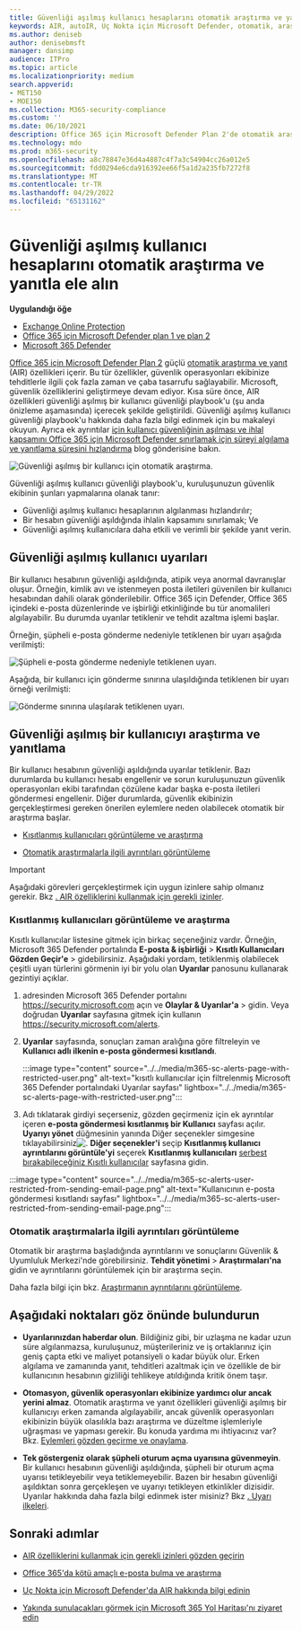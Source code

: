 ```yaml
---
title: Güvenliği aşılmış kullanıcı hesaplarını otomatik araştırma ve yanıtla ele alın
keywords: AIR, autoIR, Uç Nokta için Microsoft Defender, otomatik, araştırma, yanıt, düzeltme, tehditler, gelişmiş, tehdit, koruma, güvenliği aşıldı
ms.author: deniseb
author: denisebmsft
manager: dansimp
audience: ITPro
ms.topic: article
ms.localizationpriority: medium
search.appverid:
- MET150
- MOE150
ms.collection: M365-security-compliance
ms.custom: ''
ms.date: 06/10/2021
description: Office 365 için Microsoft Defender Plan 2'de otomatik araştırma ve yanıt özellikleriyle güvenliği aşılmış kullanıcı hesaplarını algılama ve ele alma sürecini nasıl hızlandıracağınızı öğrenin.
ms.technology: mdo
ms.prod: m365-security
ms.openlocfilehash: a8c78847e36d4a4887c4f7a3c54904cc26a012e5
ms.sourcegitcommit: fdd0294e6cda916392ee66f5a1d2a235fb7272f8
ms.translationtype: MT
ms.contentlocale: tr-TR
ms.lasthandoff: 04/29/2022
ms.locfileid: "65131162"
---
```

# <a name="address-compromised-user-accounts-with-automated-investigation-and-response"></a>Güvenliği aşılmış kullanıcı hesaplarını otomatik araştırma ve yanıtla ele alın

**Uygulandığı öğe**
- [Exchange Online Protection](exchange-online-protection-overview.md)
- [Office 365 için Microsoft Defender plan 1 ve plan 2](defender-for-office-365.md)
- [Microsoft 365 Defender](../defender/microsoft-365-defender.md)

[Office 365 için Microsoft Defender Plan 2](defender-for-office-365.md#microsoft-defender-for-office-365-plan-1-and-plan-2) güçlü [otomatik araştırma ve yanıt](office-365-air.md) (AIR) özellikleri içerir. Bu tür özellikler, güvenlik operasyonları ekibinize tehditlerle ilgili çok fazla zaman ve çaba tasarrufu sağlayabilir. Microsoft, güvenlik özelliklerini geliştirmeye devam ediyor. Kısa süre önce, AIR özellikleri güvenliği aşılmış bir kullanıcı güvenliği playbook'u (şu anda önizleme aşamasında) içerecek şekilde geliştirildi. Güvenliği aşılmış kullanıcı güvenliği playbook'u hakkında daha fazla bilgi edinmek için bu makaleyi okuyun. Ayrıca ek ayrıntılar [için kullanıcı güvenliğinin aşılması ve ihlal kapsamını Office 365 için Microsoft Defender sınırlamak için süreyi algılama ve yanıtlama süresini hızlandırma](https://techcommunity.microsoft.com/t5/Security-Privacy-and-Compliance/Speed-up-time-to-detect-and-respond-to-user-compromise-and-limit/ba-p/977053) blog gönderisine bakın.

![Güvenliği aşılmış bir kullanıcı için otomatik araştırma.](/microsoft-365/media/office365atp-compduserinvestigation.jpg)

Güvenliği aşılmış kullanıcı güvenliği playbook'u, kuruluşunuzun güvenlik ekibinin şunları yapmalarına olanak tanır:

- Güvenliği aşılmış kullanıcı hesaplarının algılanması hızlandırılır;
- Bir hesabın güvenliği aşıldığında ihlalin kapsamını sınırlamak; Ve
- Güvenliği aşılmış kullanıcılara daha etkili ve verimli bir şekilde yanıt verin.

## <a name="compromised-user-alerts"></a>Güvenliği aşılmış kullanıcı uyarıları

Bir kullanıcı hesabının güvenliği aşıldığında, atipik veya anormal davranışlar oluşur. Örneğin, kimlik avı ve istenmeyen posta iletileri güvenilen bir kullanıcı hesabından dahili olarak gönderilebilir. Office 365 için Defender, Office 365 içindeki e-posta düzenlerinde ve işbirliği etkinliğinde bu tür anomalileri algılayabilir. Bu durumda uyarılar tetiklenir ve tehdit azaltma işlemi başlar.

Örneğin, şüpheli e-posta gönderme nedeniyle tetiklenen bir uyarı aşağıda verilmişti:

![Şüpheli e-posta gönderme nedeniyle tetiklenen uyarı.](/microsoft-365/media/office365atp-suspiciousemailsendalert.jpg)

Aşağıda, bir kullanıcı için gönderme sınırına ulaşıldığında tetiklenen bir uyarı örneği verilmişti:

![Gönderme sınırına ulaşılarak tetiklenen uyarı.](/microsoft-365/media/office365atp-sendinglimitreached.jpg)

## <a name="investigate-and-respond-to-a-compromised-user"></a>Güvenliği aşılmış bir kullanıcıyı araştırma ve yanıtlama

Bir kullanıcı hesabının güvenliği aşıldığında uyarılar tetiklenir. Bazı durumlarda bu kullanıcı hesabı engellenir ve sorun kuruluşunuzun güvenlik operasyonları ekibi tarafından çözülene kadar başka e-posta iletileri göndermesi engellenir. Diğer durumlarda, güvenlik ekibinizin gerçekleştirmesi gereken önerilen eylemlere neden olabilecek otomatik bir araştırma başlar.

- [Kısıtlanmış kullanıcıları görüntüleme ve araştırma](#view-and-investigate-restricted-users)

- [Otomatik araştırmalarla ilgili ayrıntıları görüntüleme](#view-details-about-automated-investigations)

> [!IMPORTANT]
> Aşağıdaki görevleri gerçekleştirmek için uygun izinlere sahip olmanız gerekir. Bkz [. AIR özelliklerini kullanmak için gerekli izinler](office-365-air.md#required-permissions-to-use-air-capabilities).

### <a name="view-and-investigate-restricted-users"></a>Kısıtlanmış kullanıcıları görüntüleme ve araştırma

Kısıtlı kullanıcılar listesine gitmek için birkaç seçeneğiniz vardır. Örneğin, Microsoft 365 Defender portalında **E-posta & işbirliği** \> **Kısıtlı Kullanıcıları** **Gözden Geçir'e** \> gidebilirsiniz. Aşağıdaki yordam, tetiklenmiş olabilecek çeşitli uyarı türlerini görmenin iyi bir yolu olan **Uyarılar** panosunu kullanarak gezintiyi açıklar.

1. adresinden Microsoft 365 Defender portalını <https://security.microsoft.com> açın ve **Olaylar & Uyarılar'a** \> gidin. Veya doğrudan **Uyarılar** sayfasına gitmek için kullanın <https://security.microsoft.com/alerts>.

2. **Uyarılar** sayfasında, sonuçları zaman aralığına göre filtreleyin ve **Kullanıcı adlı ilkenin e-posta göndermesi kısıtlandı**.

   :::image type="content" source="../../media/m365-sc-alerts-page-with-restricted-user.png" alt-text="kısıtlı kullanıcılar için filtrelenmiş Microsoft 365 Defender portalındaki Uyarılar sayfası" lightbox="../../media/m365-sc-alerts-page-with-restricted-user.png":::

3. Adı tıklatarak girdiyi seçerseniz, gözden geçirmeniz için ek ayrıntılar içeren **e-posta göndermesi kısıtlanmış bir Kullanıcı** sayfası açılır. **Uyarıyı yönet** düğmesinin yanında Diğer seçenekler simgesine tıklayabilirsiniz![.](../../media/m365-cc-sc-more-actions-icon.png) **Diğer seçenekler'i** seçip **Kısıtlanmış kullanıcı ayrıntılarını görüntüle'yi** seçerek **Kısıtlanmış kullanıcıları** [serbest bırakabileceğiniz Kısıtlı kullanıcılar](removing-user-from-restricted-users-portal-after-spam.md) sayfasına gidin.

  :::image type="content" source="../../media/m365-sc-alerts-user-restricted-from-sending-email-page.png" alt-text="Kullanıcının e-posta göndermesi kısıtlandı sayfası" lightbox="../../media/m365-sc-alerts-user-restricted-from-sending-email-page.png":::

### <a name="view-details-about-automated-investigations"></a>Otomatik araştırmalarla ilgili ayrıntıları görüntüleme

Otomatik bir araştırma başladığında ayrıntılarını ve sonuçlarını Güvenlik & Uyumluluk Merkezi'nde görebilirsiniz. **Tehdit yönetimi** \> **Araştırmaları'na** gidin ve ayrıntılarını görüntülemek için bir araştırma seçin.

Daha fazla bilgi için bkz. [Araştırmanın ayrıntılarını görüntüleme](air-view-investigation-results.md).

## <a name="keep-the-following-points-in-mind"></a>Aşağıdaki noktaları göz önünde bulundurun

- **Uyarılarınızdan haberdar olun**. Bildiğiniz gibi, bir uzlaşma ne kadar uzun süre algılanmazsa, kuruluşunuz, müşterileriniz ve iş ortaklarınız için geniş çapta etki ve maliyet potansiyeli o kadar büyük olur. Erken algılama ve zamanında yanıt, tehditleri azaltmak için ve özellikle de bir kullanıcının hesabının gizliliği tehlikeye atıldığında kritik önem taşır.

- **Otomasyon, güvenlik operasyonları ekibinize yardımcı olur ancak yerini almaz**. Otomatik araştırma ve yanıt özellikleri güvenliği aşılmış bir kullanıcıyı erken zamanda algılayabilir, ancak güvenlik operasyonları ekibinizin büyük olasılıkla bazı araştırma ve düzeltme işlemleriyle uğraşması ve yapması gerekir. Bu konuda yardıma mı ihtiyacınız var? Bkz. [Eylemleri gözden geçirme ve onaylama](air-review-approve-pending-completed-actions.md).

- **Tek göstergeniz olarak şüpheli oturum açma uyarısına güvenmeyin**. Bir kullanıcı hesabının güvenliği aşıldığında, şüpheli bir oturum açma uyarısı tetikleyebilir veya tetiklemeyebilir. Bazen bir hesabın güvenliği aşıldıktan sonra gerçekleşen ve uyarıyı tetikleyen etkinlikler dizisidir. Uyarılar hakkında daha fazla bilgi edinmek ister misiniz? Bkz [. Uyarı ilkeleri](../../compliance/alert-policies.md).

## <a name="next-steps"></a>Sonraki adımlar

- [AIR özelliklerini kullanmak için gerekli izinleri gözden geçirin](office-365-air.md#required-permissions-to-use-air-capabilities)

- [Office 365'da kötü amaçlı e-posta bulma ve araştırma](investigate-malicious-email-that-was-delivered.md)

- [Uç Nokta için Microsoft Defender'da AIR hakkında bilgi edinin](/windows/security/threat-protection/microsoft-defender-atp/automated-investigations)

- [Yakında sunulacakları görmek için Microsoft 365 Yol Haritası'nı ziyaret edin](https://www.microsoft.com/microsoft-365/roadmap?filters=)
